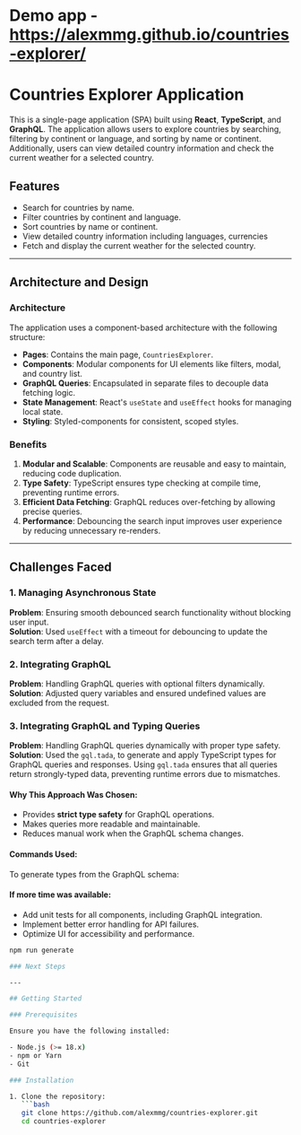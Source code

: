 # Demo app - https://alexmmg.github.io/countries-explorer/

# Countries Explorer Application

This is a single-page application (SPA) built using **React**, **TypeScript**, and **GraphQL**. The application allows users to explore countries by searching, filtering by continent or language, and sorting by name or continent. Additionally, users can view detailed country information and check the current weather for a selected country.

## Features

- Search for countries by name.
- Filter countries by continent and language.
- Sort countries by name or continent.
- View detailed country information including languages, currencies
- Fetch and display the current weather for the selected country.

---

## Architecture and Design

### Architecture

The application uses a component-based architecture with the following structure:

- **Pages**: Contains the main page, `CountriesExplorer`.
- **Components**: Modular components for UI elements like filters, modal, and country list.
- **GraphQL Queries**: Encapsulated in separate files to decouple data fetching logic.
- **State Management**: React's `useState` and `useEffect` hooks for managing local state.
- **Styling**: Styled-components for consistent, scoped styles.

### Benefits

1. **Modular and Scalable**: Components are reusable and easy to maintain, reducing code duplication.
2. **Type Safety**: TypeScript ensures type checking at compile time, preventing runtime errors.
3. **Efficient Data Fetching**: GraphQL reduces over-fetching by allowing precise queries.
4. **Performance**: Debouncing the search input improves user experience by reducing unnecessary re-renders.

---

## Challenges Faced

### 1. **Managing Asynchronous State**

**Problem**: Ensuring smooth debounced search functionality without blocking user input.  
**Solution**: Used `useEffect` with a timeout for debouncing to update the search term after a delay.

### 2. **Integrating GraphQL**

**Problem**: Handling GraphQL queries with optional filters dynamically.  
**Solution**: Adjusted query variables and ensured undefined values are excluded from the request.

### 3. **Integrating GraphQL and Typing Queries**

**Problem**: Handling GraphQL queries dynamically with proper type safety.  
**Solution**: Used the `gql.tada`, to generate and apply TypeScript types for GraphQL queries and responses.
Using `gql.tada` ensures that all queries return strongly-typed data, preventing runtime errors due to mismatches.

#### Why This Approach Was Chosen:

- Provides **strict type safety** for GraphQL operations.
- Makes queries more readable and maintainable.
- Reduces manual work when the GraphQL schema changes.

#### Commands Used:

To generate types from the GraphQL schema:

#### If more time was available:

- Add unit tests for all components, including GraphQL integration.
- Implement better error handling for API failures.
- Optimize UI for accessibility and performance.

````bash
npm run generate

### Next Steps

---

## Getting Started

### Prerequisites

Ensure you have the following installed:

- Node.js (>= 18.x)
- npm or Yarn
- Git

### Installation

1. Clone the repository:
   ```bash
   git clone https://github.com/alexmmg/countries-explorer.git
   cd countries-explorer
````
